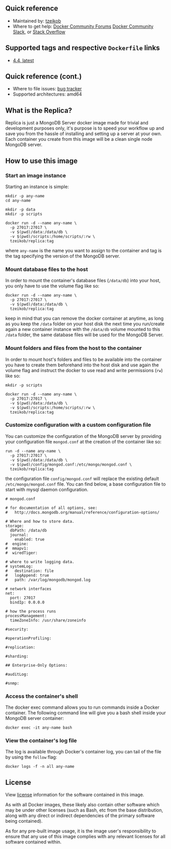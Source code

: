 ## Quick reference
 * Maintained by: [tzeikob](https://github.com/tzeikob/replica)
 * Where to get help: [Docker Community Forums](https://forums.docker.com/) [Docker Community Slack](https://dockr.ly/slack), or [Stack Overflow](https://stackoverflow.com/search?tab=newest&q=docker)

## Supported tags and respective `Dockerfile` links
 * [4.4, latest](https://github.com/tzeikob/replica/blob/main/4.4/Dockerfile)

## Quick reference (cont.)
 * Where to file issues: [bug tracker](https://github.com/tzeikob/replica/issues)
 * Supported architectures: amd64

## What is the Replica?

Replica is just a MongoDB Server docker image made for trivial and development purposes only, it's purpose is to speed your workflow up and save you from the hassle of installing and setting up a server at your own. Each container you create from this image will be a clean single node MongoDB server.

## How to use this image

### Start an image instance

Starting an instance is simple:

```
mkdir -p any-name
cd any-name

mkdir -p data
mkdir -p scripts

docker run -d --name any-name \
  -p 27017:27017 \
  -v $(pwd)/data:/data/db \
  -v $(pwd)/scripts:/home/scripts/:rw \
  tzeikob/replica:tag
```

where `any-name` is the name you want to assign to the container and tag is the tag specifying the version of the MongoDB server.

### Mount database files to the host

In order to mount the container's database files (`/data/db`) into your host, you only have to use the volume flag like so:

```
docker run -d --name any-name \
  -p 27017:27017 \
  -v $(pwd)/data:/data/db \
  tzeikob/replica:tag
```

keep in mind that you can remove the docker container at anytime, as long as you keep the `/data` folder on your host disk the next time you run/create again a new container instance with the `/data/db` volume mounted to this `/data` folder, the same database files will be used for the MongoDB Server.

### Mount folders and files from the host to the container

In order to mount host's folders and files to be available into the container you have to create them beforehand into the host disk and use again the volume flag and instruct the docker to use read and write permissions (`rw`) like so:

```
mkdir -p scripts

docker run -d --name any-name \
  -p 27017:27017 \
  -v $(pwd)/data:/data/db \
  -v $(pwd)/scripts:/home/scripts/:rw \
  tzeikob/replica:tag
```

### Customize configuration with a custom configuration file

You can customize the configuration of the MongoDB server by providing your configuration file `mongod.conf` at the creation of the container like so:

```
run -d --name any-name \
  -p 27017:27017 \
  -v $(pwd)/data:/data/db \
  -v $(pwd)/config/mongod.conf:/etc/mongo/mongod.conf \
  tzeikob/replica:tag
```

the configuration file `config/mongod.conf` will replace the existing default `/etc/mongo/mongod.conf` file. You can find below, a base configuration file to start with mysql daemon configuration.

```
# mongod.conf

# for documentation of all options, see:
#   http://docs.mongodb.org/manual/reference/configuration-options/

# Where and how to store data.
storage:
  dbPath: /data/db
  journal:
    enabled: true
#  engine:
#  mmapv1:
#  wiredTiger:

# where to write logging data.
# systemLog:
#   destination: file
#   logAppend: true
#   path: /var/log/mongodb/mongod.log

# network interfaces
net:
  port: 27017
  bindIp: 0.0.0.0

# how the process runs
processManagement:
  timeZoneInfo: /usr/share/zoneinfo

#security:

#operationProfiling:

#replication:

#sharding:

## Enterprise-Only Options:

#auditLog:

#snmp:
```


### Access the container's shell

The docker exec command allows you to run commands inside a Docker container. The following command line will give you a bash shell inside your MongoDB server container:

```
docker exec -it any-name bash
```

### View the container's log file

The log is available through Docker's container log, you can tail of the file by using the `follow` flag:

```
docker logs -f -n all any-name
```

## License
View [license](https://www.mongodb.com/community/licensing) information for the software contained in this image.

As with all Docker images, these likely also contain other software which may be under other licenses (such as Bash, etc from the base distribution, along with any direct or indirect dependencies of the primary software being contained).

As for any pre-built image usage, it is the image user's responsibility to ensure that any use of this image complies with any relevant licenses for all software contained within.